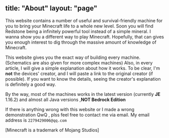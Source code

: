 title: "About"
layout: "page"
---

This website contains a number of useful and survival-friendly machine for you to bring your Minecraft life to a whole new level. Soon you will find Redstone being a infinitely powerful tool instead of a simple mineral.
I wanna show you a different way to play Minecraft. Hopefully, that can gives you enough interest to dig through the massive amount of knowledge of Minecraft.

This website gives you the exact way of building every machine.(Schematics are also given for more complex machines) Also, in every article, I will give a simple explanation about how it works. To be clear, I'm **not** the devices' creator, and I will paste a link to the original creator (if possible). If you want to know the details, seeing the creator's explanation is definitely a good way.

By the way, most of the machines works in the latest version (currently **JE** 1.16.2) and almost all Java versions ,**NOT Bedrock Edition**

If there is anything wrong with this website or I made a wrong demonstration QwQ , plss feel free to contact me via email. My email address is `2279429006@qq.com`

[Minecraft is a trademark of Mojang Studios]

